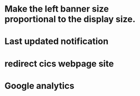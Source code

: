 # Make the left banner size proportional to the display size.

# Last updated notification

# redirect cics webpage site

# Google analytics